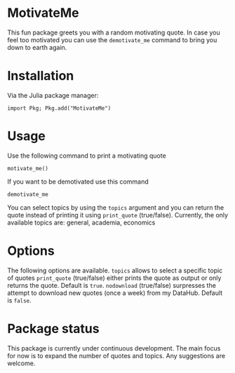 # MotivateMe

This fun package greets you with a random motivating quote. In case you feel too motivated you can use the `demotivate_me` command to bring you down to earth again.

# Installation
Via the Julia package manager:
```
import Pkg; Pkg.add("MotivateMe")
```
# Usage
Use the following command to print a motivating quote
```
motivate_me()
```
If you want to be demotivated use this command
```
demotivate_me
```
You can select topics by using the `topics` argument and you can return the quote instead of printing it using `print_quote` (true/false).
Currently, the only available topics are: general, academia, economics

# Options
The following options are available.
`topics` allows to select a specific topic of quotes
`print_quote` (true/false) either prints the quote as output or only returns the quote. Default is `true`.
`nodownload` (true/false) surpresses the attempt to download new quotes (once a week) from my DataHub. Default is `false`.

# Package status
This package is currently under continuous development. The main focus for now is to expand the number of quotes and topics.
Any suggestions are welcome.
